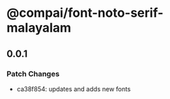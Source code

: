 # @compai/font-noto-serif-malayalam

## 0.0.1
### Patch Changes

- ca38f854: updates and adds new fonts

